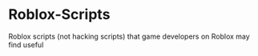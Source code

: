 # Roblox-Scripts
Roblox scripts (not hacking scripts) that game developers on Roblox may find useful
